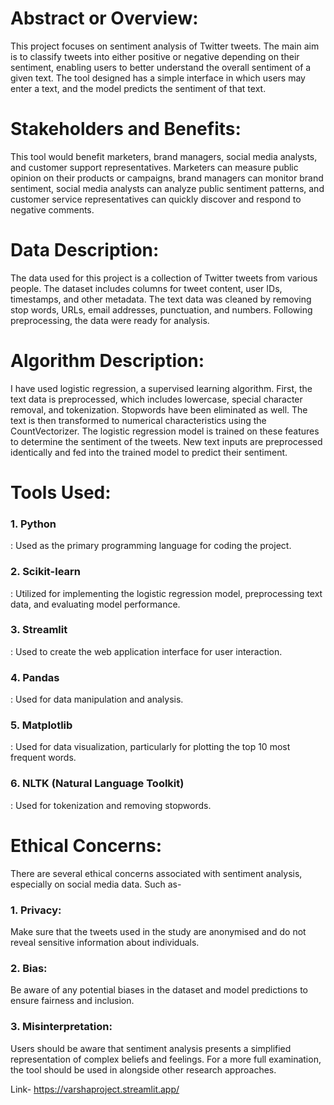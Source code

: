 <h1>Abstract or Overview:</h1>
This project focuses on sentiment analysis of Twitter tweets. The main aim is to classify tweets into either positive or negative depending on their sentiment, enabling users to better understand the overall sentiment of a given text. The tool designed has a simple interface in which users may enter a text, and the model predicts the sentiment of that text.

<h1>Stakeholders and Benefits:</h1>
This tool would benefit marketers, brand managers, social media analysts, and customer support representatives. Marketers can measure public opinion on their products or campaigns, brand managers can monitor brand sentiment, social media analysts can analyze public sentiment patterns, and customer service representatives can quickly discover and respond to negative comments.

<h1>Data Description:</h1>
The data used for this project is a collection of Twitter tweets from various people. The dataset includes columns for tweet content, user IDs, timestamps, and other metadata. The text data was cleaned by removing stop words, URLs, email addresses, punctuation, and numbers. Following preprocessing, the data were ready for analysis.

<h1>Algorithm Description:</h1>
I have used logistic regression, a supervised learning algorithm. First, the text data is preprocessed, which includes lowercase, special character removal, and tokenization. Stopwords have been eliminated as well. The text is then transformed to numerical characteristics using the CountVectorizer. The logistic regression model is trained on these features to determine the sentiment of the tweets. New text inputs are preprocessed identically and fed into the trained model to predict their sentiment.

<h1>Tools Used:</h1>
<h3>1. Python</h3>: Used as the primary programming language for coding the project.
<h3>2. Scikit-learn</h3>: Utilized for implementing the logistic regression model, preprocessing text data, and evaluating model performance.
<h3>3. Streamlit</h3>: Used to create the web application interface for user interaction.
<h3>4. Pandas</h3>: Used for data manipulation and analysis.
<h3>5. Matplotlib</h3>: Used for data visualization, particularly for plotting the top 10 most frequent words.
<h3>6. NLTK (Natural Language Toolkit)</h3>: Used for tokenization and removing stopwords.

<h1>Ethical Concerns:</h1>
There are several ethical concerns associated with sentiment analysis, especially on social media data. Such as-
<h3>1. Privacy:</h3> Make sure that the tweets used in the study are anonymised and do not reveal sensitive information about individuals.
<h3>2. Bias:</h3> Be aware of any potential biases in the dataset and model predictions to ensure fairness and inclusion.
<h3>3. Misinterpretation:</h3> Users should be aware that sentiment analysis presents a simplified representation of complex beliefs and feelings. For a more full examination, the tool should be used in alongside other research approaches.

Link- https://varshaproject.streamlit.app/
